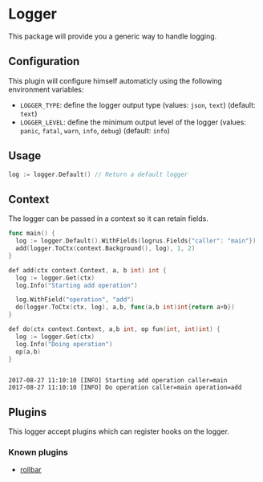 # Logger

This package will provide you a generic way to handle logging.

## Configuration

This plugin will configure himself automaticly using the following environment variables:

 * `LOGGER_TYPE`: define the logger output type (values: `json`, `text`) (default: `text`)
 * `LOGGER_LEVEL`: define the minimum output level of the logger (values: `panic`, `fatal`, `warn`, `info`, `debug`) (default: `info`)

## Usage

```go
log := logger.Default() // Return a default logger
```

## Context

The logger can be passed in a context so it can retain fields.

```go
func main() {
  log := logger.Default().WithFields(logrus.Fields{"caller": "main"})
  add(logger.ToCtx(context.Background(), log), 1, 2)
}

def add(ctx context.Context, a, b int) int {
  log := logger.Get(ctx)
  log.Info("Starting add operation")

  log.WithField("operation", "add")
  do(logger.ToCtx(ctx, log), a,b, func(a,b int)int{return a+b})
}

def do(ctx context.Context, a,b int, op fun(int, int)int) {
  log := logger.Get(ctx)
  log.Info("Doing operation")
  op(a,b)
}
```

```shell

2017-08-27 11:10:10 [INFO] Starting add operation caller=main
2017-08-27 11:10:10 [INFO] Do operation caller=main operation=add
```

## Plugins

This logger accept plugins which can register hooks on the logger.

### Known plugins

* [rollbar](https://github.com/Scalingo/go-internal-tools/tree/master/logger/plugins/rollbarplugin)
